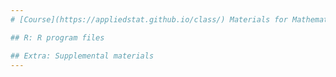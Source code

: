 ```yaml
---
# [Course](https://appliedstat.github.io/class/) Materials for Mathematical Statistics

## R: R program files

## Extra: Supplemental materials
---
```

